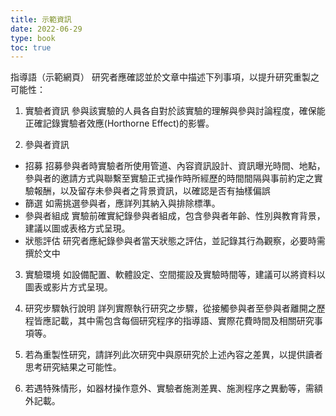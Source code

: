 ```yaml
---
title: 示範資訊
date: 2022-06-29
type: book
toc: true
---
```


指導語（示範網頁）
研究者應確認並於文章中描述下列事項，以提升研究重製之可能性：

1. 實驗者資訊
參與該實驗的人員各自對於該實驗的理解與參與討論程度，確保能正確記錄實驗者效應(Horthorne Effect)的影響。

2. 參與者資訊
- 招募
招募參與者時實驗者所使用管道、內容資訊設計、資訊曝光時間、地點，參與者的邀請方式與聯繫至實驗正式操作時所經歷的時間間隔與事前約定之實驗報酬，以及留存未參與者之背景資訊，以確認是否有抽樣偏誤
- 篩選
如需挑選參與者，應詳列其納入與排除標準。
- 參與者組成
實驗前確實紀錄參與者組成，包含參與者年齡、性別與教育背景，建議以圖或表格方式呈現。
- 狀態評估
研究者應紀錄參與者當天狀態之評估，並記錄其行為觀察，必要時需撰於文中

3. 實驗環境
如設備配置、軟體設定、空間擺設及實驗時間等，建議可以將資料以圖表或影片方式呈現。

4. 研究步驟執行說明
詳列實際執行研究之步驟，從接觸參與者至參與者離開之歷程皆應記載，其中需包含每個研究程序的指導語、實際花費時間及相關研究事項等。

5. 若為重製性研究，請詳列此次研究中與原研究於上述內容之差異，以提供讀者思考研究結果之可能性。

6. 若遇特殊情形，如器材操作意外、實驗者施測差異、施測程序之異動等，需額外記載。  